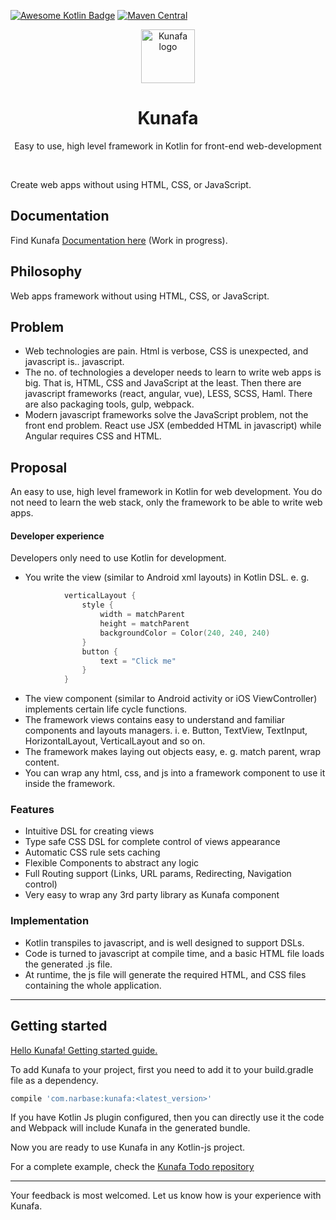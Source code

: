 [![Awesome Kotlin Badge](https://kotlin.link/awesome-kotlin.svg)](https://github.com/KotlinBy/awesome-kotlin)
[![Maven Central](https://img.shields.io/maven-central/v/com.narbase/kunafa.svg)](https://mvnrepository.com/artifact/com.narbase/kunafa)

<div align="center">
  <img alt="Kunafa logo" src="https://github.com/Kabbura/Kunafa/raw/master/logo.png" height="86" />
</div>

<div align="center">
  <h1>Kunafa</h1>
  <p>Easy to use, high level framework in Kotlin for front-end web-development</p>
  <br>
</div>

Create web apps without using HTML, CSS, or JavaScript.

## Documentation
Find Kunafa [Documentation here](https://kabbura.gitbook.io/kunafa/) (Work in progress). 

## Philosophy
Web apps framework without using HTML, CSS, or JavaScript.

## Problem

* Web technologies are pain. Html is verbose, CSS is unexpected, and javascript is.. javascript.
* The no. of technologies a developer needs to learn to write web apps is big. That is, HTML, CSS and JavaScript at the least. Then there are javascript frameworks (react, angular, vue), LESS, SCSS, Haml. There are also packaging tools, gulp, webpack.
* Modern javascript frameworks solve the JavaScript problem, not the front end problem. React use JSX (embedded HTML in javascript) while Angular requires CSS and HTML.

## Proposal

An easy to use, high level framework in Kotlin for web development. You do not need to learn the web stack, only the framework to be able to write web apps.

#### Developer experience

Developers only need to use Kotlin for development.

- You write the view (similar to Android xml layouts) in Kotlin DSL. e. g.
```kotlin
            verticalLayout {
                style {
                    width = matchParent
                    height = matchParent
                    backgroundColor = Color(240, 240, 240)
                }
                button {
                    text = "Click me"
                }
            }

  ```

- The view component (similar to Android activity or iOS ViewController) implements certain life cycle functions.
- The framework views contains easy to understand and familiar components and layouts managers. i. e. Button, TextView, TextInput, HorizontalLayout, VerticalLayout and so on.
- The framework makes laying out objects easy, e. g.  match parent, wrap content.
- You can wrap any html, css, and js into a framework component to use it inside the framework.

### Features

* Intuitive DSL for creating views
* Type safe CSS DSL for complete control of views appearance
* Automatic CSS rule sets caching
* Flexible Components to abstract any logic
* Full Routing support (Links, URL params, Redirecting, Navigation control)
* Very easy to wrap any 3rd party library as Kunafa component


### Implementation

- Kotlin transpiles to javascript, and is well designed to support DSLs.
- Code is turned to javascript at compile time, and a basic HTML file loads the generated .js file.
- At runtime, the js file will generate the required HTML, and CSS files containing the whole application.

---
## Getting started

 [Hello Kunafa! Getting started guide.](https://github.com/Kabbura/Kunafa/wiki/Hello-Kunafa)

To add Kunafa to your project, first you need to add it to your build.gradle file as a dependency. 
```groovy
compile 'com.narbase:kunafa:<latest_version>'
````
If you have Kotlin Js plugin configured, then you can directly use it the code and Webpack will include Kunafa in the 
generated bundle.

Now you are ready to use Kunafa in any Kotlin-js project.

For a complete example, check the [Kunafa Todo repository](https://github.com/Kabbura/kunafa-todo)


---

Your feedback is most welcomed. Let us know how is your experience with Kunafa. 
